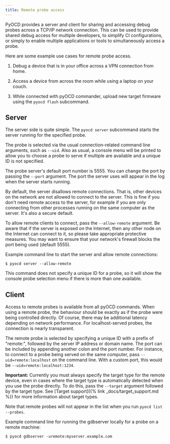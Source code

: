 ```yaml
---
title: Remote probe access
---
```


PyOCD provides a server and client for sharing and accessing debug probes across a TCP/IP
network connection. This can be used to provide shared debug access for multiple developers, to
simplify CI configurations, or simply to enable multiple applications or tools to simultaneously
access a probe.

Here are some example use cases for remote probe access.

1. Debug a device that is in your office across a VPN connection from home.

2. Access a device from across the room while using a laptop on your couch.

3. While connected with pyOCD commander, upload new target firmware using the `pyocd flash`
    subcommand.


Server
------

The server side is quite simple. The `pyocd server` subcommand starts the server running for the
specified probe.

The probe is selected via the usual connection-related command line arguments,
such as `--uid`. Also as usual, a console menu will be printed to allow you to choose a probe to
serve if multiple are available and a unique ID is not specified.

The probe server's default port number is 5555. You can change the port by passing the `--port`
argument. The port the server uses will appear in the log when the server starts running.

By default, the server disallows remote connections. That is, other devices on the network are not allowed to connect to
the server. This is fine if you don't need remote access to the server, for example if you are only connecting from
other processes running on the same computer as the server. It's also a secure default.

To allow remote clients to connect, pass the `--allow-remote` argument. Be aware that if the server is exposed on the
Internet, then any other node on the Internet can connect to it, so please take appropriate protective measures. You
may want to ensure that your network's firewall blocks the port being used (default 5555). 

Example command line to start the server and allow remote connections:

```
$ pyocd server --allow-remote
```

This command does not specify a unique ID for a probe, so it will show the console probe selection
menu if there is more than one available.


Client
------

Access to remote probes is available from all pyOCD commands. When using a remote probe, the
behaviour should be exactly as if the probe were being controlled directly. Of course, there may
be additional latency depending on network performance. For localhost-served probes, the connection
is nearly transparent.

The remote probe is selected by specifying a unique ID with a prefix of "remote:", followed by the server IP address or
domain name. The port can be included by appending another colon and the port number. For instance, to connect to a
probe being served on the same computer, pass `--uid=remote:localhost` on the command line. With a custom port, this
would be `--uid=remote:localhost:1234`.

**Important:** Currently you must always specify the target type for the remote device, even in
cases where the target type is automatically detected when you use the probe directly. To do this,
pass the `--target` argument followed by the target type. See [Target support]({% link _docs/target_support.md %})
for more information about target types.

Note that remote probes will not appear in the list when you run `pyocd list --probes`.

Example command line for running the gdbserver locally for a probe on a remote machine:

```
$ pyocd gdbserver -uremote:myserver.example.com
```

